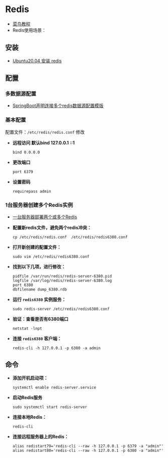 # Redis

- [菜鸟教程](https://www.runoob.com/redis/redis-tutorial.html)
- Redis使用场景：

 [](/images/redis-使用场景.png)


## 安装

- [Ubuntu20.04 安装 redis](https://blog.csdn.net/wm9028/article/details/108796389)

## 配置

### 多数据源配置

 - [SpringBoot声明连接多个redis数据源配置模版](https://blog.csdn.net/weixin_36586564/article/details/105197361?utm_medium=distribute.pc_relevant.none-task-blog-2~default~baidujs_baidulandingword~default-0.control&spm=1001.2101.3001.4242)

### 基本配置

配置文件：`/etc/redis/redis.conf`
修改

- **远程访问 默认bind 127.0.0.1 ::1**

	```
	bind 0.0.0.0 
	```

- **更改端口**

	```
	port 6379 
	```

- **设置密码**

	```
	requirepass admin
	```

### 1台服务器创建多个Redis实例

- [一台服务器部署两个或多个Redis](https://blog.csdn.net/weixin_42555019/article/details/93066379?utm_medium=distribute.pc_relevant_t0.none-task-blog-2%7Edefault%7EBlogCommendFromMachineLearnPai2%7Edefault-1.baidujs&depth_1-utm_source=distribute.pc_relevant_t0.none-task-blog-2%7Edefault%7EBlogCommendFromMachineLearnPai2%7Edefault-1.baidujs)

- **配置新redis文件，避免两个redis冲突：**

	```
	cp /etc/redis/redis.conf  /etc/redis/redis6380.conf
	```

- **打开新创建的配置文件：**

	```
	sudo vim /etc/redis/redis6380.conf
	```

- **找到以下几项，进行修改：**

	```
	pidfile /var/run/redis/redis-server-6380.pid
	logfile /var/log/redis/redis-server-6380.log
	port 6380
	dbfilename dump_6380.rdb
	```

- **运行 `redis6380` 实例服务：**

	```
	sudo redis-server /etc/redis/redis6380.conf
	```
	
- **验证：查看是否有6380端口**

	```
	netstat -lnpt
	```
	
- **连接 `redis6380` 客户端：**

	```
	redis-cli -h 127.0.0.1 -p 6380 -a admin
	```

## 命令

- **添加开机启动项：**

	```
	systemctl enable redis-server.service
	```
	
- **启动Redis服务**

	```
	sudo systemctl start redis-server
	```

- **连接本地Redis：**

	```
	redis-cli
	```

- **连接远程服务器上的Redis：**

	```
	alias redistart79='redis-cli --raw -h 127.0.0.1 -p 6379 -a "admin"'
	alias redistart80='redis-cli --raw -h 127.0.0.1 -p 6380 -a "admin"'
	```

